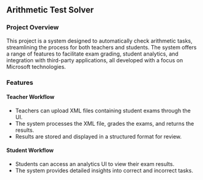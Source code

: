 ## Arithmetic Test Solver

### Project Overview

This project is a system designed to automatically check arithmetic tasks, streamlining the process for both teachers and students. The system offers a range of features to facilitate exam grading, student analytics, and integration with third-party applications, all developed with a focus on Microsoft technologies.

### Features
#### Teacher Workflow
- Teachers can upload XML files containing student exams through the UI.
- The system processes the XML file, grades the exams, and returns the results.
- Results are stored and displayed in a structured format for review.
#### Student Workflow
- Students can access an analytics UI to view their exam results.
- The system provides detailed insights into correct and incorrect tasks.

